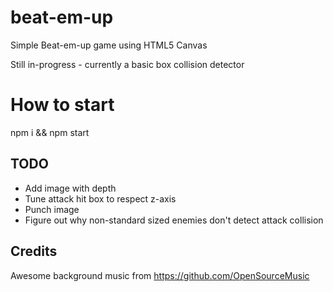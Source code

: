 # beat-em-up

Simple Beat-em-up game using HTML5 Canvas

Still in-progress - currently a basic box collision detector

# How to start

npm i && npm start

## TODO

- Add image with depth
- Tune attack hit box to respect z-axis
- Punch image
- Figure out why non-standard sized enemies don't detect attack collision

## Credits

Awesome background music from https://github.com/OpenSourceMusic
